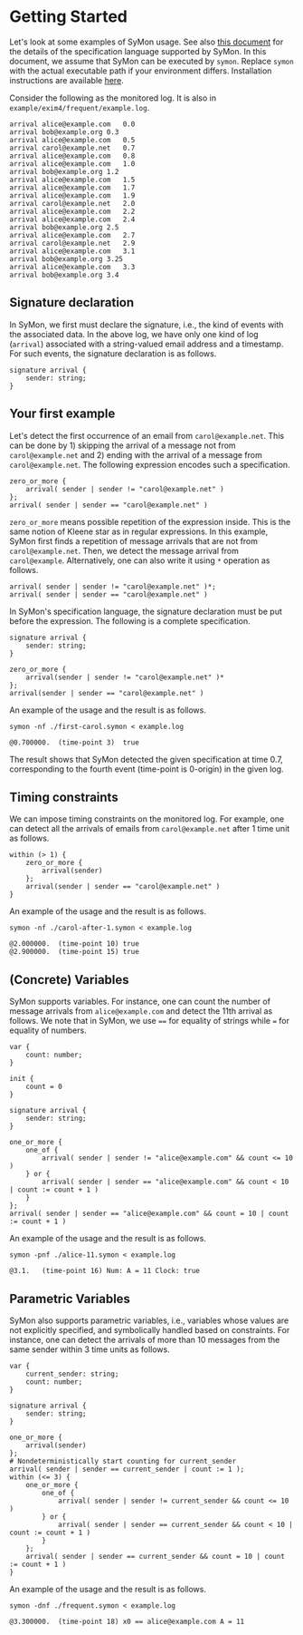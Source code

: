Getting Started
===============

Let's look at some examples of SyMon usage. See also [this document](./syntax.md) for the details of the specification language supported by SyMon. In this document, we assume that SyMon can be executed by `symon`. Replace `symon` with the actual executable path if your environment differs. Installation instructions are available [here](./install.md).

Consider the following as the monitored log. It is also in `example/exim4/frequent/example.log`.

```
arrival	alice@example.com	0.0
arrival	bob@example.org	0.3
arrival	alice@example.com	0.5
arrival carol@example.net	0.7
arrival	alice@example.com	0.8
arrival	alice@example.com	1.0
arrival	bob@example.org	1.2
arrival	alice@example.com	1.5
arrival	alice@example.com	1.7
arrival	alice@example.com	1.9
arrival	carol@example.net	2.0
arrival	alice@example.com	2.2
arrival	alice@example.com	2.4
arrival	bob@example.org	2.5
arrival	alice@example.com	2.7
arrival	carol@example.net	2.9
arrival	alice@example.com	3.1
arrival	bob@example.org	3.25
arrival	alice@example.com	3.3
arrival	bob@example.org	3.4
```

Signature declaration
---------------------

In SyMon, we first must declare the signature, i.e., the kind of events with the associated data. In the above log, we have only one kind of log (`arrival`) associated with a string-valued email address and a timestamp. For such events, the signature declaration is as follows.

```
signature arrival {
    sender: string;
}
```

Your first example
------------------

Let's detect the first occurrence of an email from `carol@example.net`. This can be done by 1) skipping the arrival of a message not from `carol@example.net` and 2) ending with the arrival of a message from `carol@example.net`. The following expression encodes such a specification.

```
zero_or_more {
    arrival( sender | sender != "carol@example.net" )
};
arrival( sender | sender == "carol@example.net" )
```

`zero_or_more` means possible repetition of the expression inside. This is the same notion of Kleene star as in regular expressions. In this example, SyMon first finds a repetition of message arrivals that are not from `carol@example.net`. Then, we detect the message arrival from `carol@example`. Alternatively, one can also write it using `*` operation as follows.

```
arrival( sender | sender != "carol@example.net" )*;
arrival( sender | sender == "carol@example.net" )
```

In SyMon's specification language, the signature declaration must be put before the expression. The following is a complete specification.

```
signature arrival {
    sender: string;
}

zero_or_more {
    arrival(sender | sender != "carol@example.net" )*
};
arrival(sender | sender == "carol@example.net" )
```

An example of the usage and the result is as follows.

```
symon -nf ./first-carol.symon < example.log
```

```
@0.700000.	(time-point 3)	true
```

The result shows that SyMon detected the given specification at time 0.7, corresponding to the fourth event (time-point is 0-origin) in the given log.

Timing constraints
------------------

We can impose timing constraints on the monitored log. For example, one can detect all the arrivals of emails from `carol@example.net` after 1 time unit as follows.

```
within (> 1) {
    zero_or_more {
        arrival(sender)
    };
    arrival(sender | sender == "carol@example.net" )
}
```

An example of the usage and the result is as follows.

```
symon -nf ./carol-after-1.symon < example.log
```

```
@2.000000.	(time-point 10)	true
@2.900000.	(time-point 15)	true
```

(Concrete) Variables
--------------------

SyMon supports variables. For instance, one can count the number of message arrivals from `alice@example.com` and detect the 11th arrival as follows. We note that in SyMon, we use `==` for equality of strings while `=` for equality of numbers.

```
var {
    count: number;
}

init {
    count = 0
}

signature arrival {
    sender: string;
}

one_or_more {
    one_of {
        arrival( sender | sender != "alice@example.com" && count <= 10 )
    } or {
        arrival( sender | sender == "alice@example.com" && count < 10 | count := count + 1 )
    }
};
arrival( sender | sender == "alice@example.com" && count = 10 | count := count + 1 )
```

An example of the usage and the result is as follows.

```
symon -pnf ./alice-11.symon < example.log
```

```
@3.1.	(time-point 16)	Num: A = 11	Clock: true
```

Parametric Variables
--------------------

SyMon also supports parametric variables, i.e., variables whose values are not explicitly specified, and symbolically handled based on constraints. For instance, one can detect the arrivals of more than 10 messages from the same sender within 3 time units as follows.

```
var {
    current_sender: string;
    count: number;
}

signature arrival {
    sender: string;
}

one_or_more {
    arrival(sender)
};
# Nondeterministically start counting for current_sender
arrival( sender | sender == current_sender | count := 1 );
within (<= 3) {
    one_or_more {
        one_of {
            arrival( sender | sender != current_sender && count <= 10 )
        } or {
            arrival( sender | sender == current_sender && count < 10 | count := count + 1 )
        }
    };
    arrival( sender | sender == current_sender && count = 10 | count := count + 1 )
}
```

An example of the usage and the result is as follows.

```
symon -dnf ./frequent.symon < example.log
```

```
@3.300000.	(time-point 18)	x0 == alice@example.com	A = 11
```
